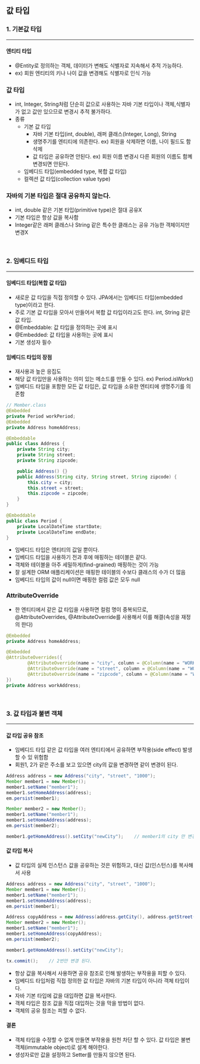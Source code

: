 ## 값 타입

### 1. 기본값 타입
___
#### 엔티티 타입
- @Entity로 정의하는 객체, 데이터가 변해도 식별자로 지속해서 추적 가능하다.   
- ex) 회원 엔티티의 키나 나이 값을 변경해도 식별자로 인식 가능

### 값 타입
- int, Integer, String처럼 단순히 값으로 사용하는 자바 기본 타입이나 객체,식별자가 없고 값만 있으므로 변경시 추적 불가하다.
- 종류
    - 기본 값 타입
        - 자바 기본 타입(int, double), 래퍼 클래스(Integer, Long), String
        - 생명주기를 엔티티에 의존한다. ex) 회원을 삭제하면 이름, 나이 필드도 함 삭제
        - 값 타입은 공유하면 안된다. ex) 회원 이름 변경시 다른 회원의 이름도 함꼐 변경되면 안된다.
    - 임베디드 타입(embedded type, 복합 값 타입)
    - 컬렉션 값 타입(collection value type)

### 자바의 기본 타입은 절대 공유하지 않는다.
* int, double 같은 기본 타입(primitive type)은 절대 공유X
* 기본 타입은 항상 값을 복사함
* Integer같은 래퍼 클래스나 String 같은 특수한 클래스는 공유 가능한 객체이지만 변경X

<br>

### 2. 임베디드 타입
___
#### 임베디드 타입(복합 값 타입)
- 새로운 값 타입을 직접 정의할 수 있다. JPA에서는 임베디드 타입(embedded type)이라고 한다.
- 주로 기본 값 타입을 모아서 만들어서 복합 값 타입이라고도 한다. int, String 같은 값 타입.
- @Embeddable: 값 타입을 정의하는 곳에 표시
- @Embedded: 값 타입을 사용하는 곳에 표시
- 기본 생성자 필수

#### 임베디드 타입의 장점
- 재사용과 높은 응집도
- 해당 값 타입만을 사용하는 의미 있는 메소드를 만들 수 있다. ex) Period.isWork()
- 임베디드 타입을 포함한 모든 값 타입은, 값 타입을 소유한 엔티티에 생명주기를 의존함

```java
// Member.class
@Embedded
private Period workPeriod;
@Embedded
private Address homeAddress;

@Embeddable
public class Address {
    private String city;
    private String street;
    private String zipcode;

    public Address() {}
    public Address(String city, String street, String zipcode) {
        this.city = city;
        this.street = street;
        this.zipcode = zipcode;
    }
}

@Embeddable
public class Period {
    private LocalDateTime startDate;
    private LocalDateTime endDate;
}
```

- 임베디드 타입은 엔티티의 값일 뿐이다.
- 임베디드 타입을 사용하기 전과 후에 매핑하는 테이블은 같다.
- 객체와 테이블을 아주 세밀하게(find-grained) 매핑하는 것이 가능
- 잘 설계한 ORM 애플리케이션은 매핑한 테이블의 수보다 클래스의 수가 더 많음
- 임베디드 타입의 값이 null이면 매핑한 컬럼 값은 모두 null

### AttributeOverride
- 한 엔티티에서 같은 값 타입을 사용하면 컬럼 명이 중복되므로, @AttributeOverrides, @AttributeOverride를 사용해서 이를 해결(속성을 재정의 한다)
```java
@Embedded
private Address homeAddress;

@Embedded
@AttributeOverrides({
        @AttributeOverride(name = "city", column = @Column(name = "WORK_CITY")),
        @AttributeOverride(name = "street", column = @Column(name = "WORK_STREET")),
        @AttributeOverride(name = "zipcode", column = @Column(name = "WORK_ZIPCODE"))
})
private Address workAddress;
```

<br>

### 3. 값 타입과 불변 객체
___
#### 값 타입 공유 참조
- 임베디드 타입 같은 값 타입을 여러 엔티티에서 공유하면 부작용(side effect) 발생할 수 있 위험함
- 회원1, 2가 같은 주소를 보고 있으면 city의 값을 변경하면 같이 변경이 된다.
```java
Address address = new Address("city", "street", "1000");
Member member1 = new Member();
member1.setName("member1");
member1.setHomeAddress(address);
em.persist(member1);

Member member2 = new Member();
member1.setName("member1");
member1.setHomeAddress(address);
em.persist(member2);

member1.getHomeAddress().setCity("newCity");    // member1의 city 만 변경하고 싶은데 실제로 돌려보면 member1,2가 둘다 변경된다.
```

#### 값 타입 복사
- 값 타입의 실제 인스턴스 값을 공유하는 것은 위험하고, 대신 값(인스턴스)를 복사해서 사용
```java
Address address = new Address("city", "street", "1000");
Member member1 = new Member();
member1.setName("member1");
member1.setHomeAddress(address);
em.persist(member1);

Address copyAddress = new Address(address.getCity(), address.getStreet(), address.getZipcode());
Member member2 = new Member();
member1.setName("member1");
member1.setHomeAddress(copyAddress);
em.persist(member2);

member1.getHomeAddress().setCity("newCity");

tx.commit();    // 2번만 변경 된다.
```
- 항상 값을 복사해서 사용하면 공유 참조로 인해 발생하는 부작용을 피할 수 있다.
- 임베디드 타입처럼 직접 정의한 값 타입은 자바의 기본 타입이 아니라 객체 타입이다.
- 자바 기본 타입에 값을 대입하면 값을 복사한다.
- 객체 타입은 참조 값을 직접 대입하는 것을 막을 방법이 없다.
- 객체의 공유 참조는 피할 수 없다.

#### 결론
- 객체 타입을 수정할 수 없게 만들면 부작용을 원천 차단 할 수 있다. 값 타입은 불변 객체(immutable object)로 설계 해야한다.
- 생성자로만 값을 설정하고 Setter를 만들지 않으면 된다.

<br>
